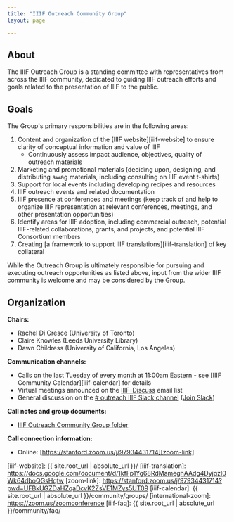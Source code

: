 ```yaml
---
title: "IIIF Outreach Community Group"
layout: page

---
```


## About

The IIIF Outreach Group is a standing committee with representatives from across the IIIF community, dedicated to guiding IIIF outreach efforts and goals related to the presentation of IIIF to the public.

## Goals

The Group's primary responsibilities are in the following areas:

1. Content and organization of the [IIIF website][iiif-website] to ensure clarity of conceptual information and value of IIIF
	* Continuously assess impact audience, objectives, quality of outreach materials
2. Marketing and promotional materials (deciding upon, designing, and distributing swag materials, including consulting on IIIF event t-shirts)
3. Support for local events including developing recipes and resources
4. IIIF outreach events and related documentation
5. IIIF presence at conferences and meetings (keep track of and help to organize IIIF representation at relevant conferences, meetings, and other presentation opportunities)
6. Identify areas for IIIF adoption, including commercial outreach, potential IIIF-related collaborations, grants, and projects, and potential IIIF Consortium members
7. Creating [a framework to support IIIF translations][iiif-translation] of key collateral

While the Outreach Group is ultimately responsible for pursuing and executing outreach opportunities as listed above, input from the wider IIIF community is welcome and may be considered by the Group.


## Organization

**Chairs:**

  * Rachel Di Cresce (University of Toronto)
  * Claire Knowles (Leeds University Library)
  * Dawn Childress (University of California, Los Angeles)

**Communication channels:**

  * Calls on the last Tuesday of every month at 11:00am Eastern - see [IIIF Community Calendar][iiif-calendar] for details
  * Virtual meetings announced on the [IIIF-Discuss][iiif-discuss] email list
  * General discussion on the [# outreach IIIF Slack channel][outreach-slack] ([Join Slack][slack])

**Call notes and group documents:**

  * [IIIF Outreach Community Group folder][outreach-folder]

**Call connection information:**

  * Online: [https://stanford.zoom.us/j/97934431714][zoom-link]

  [iiif-discuss]: https://groups.google.com/forum/#!forum/iiif-discuss "IIIF-Discuss Forum"
  [outreach-slack]: https://iiif.slack.com/messages/outreach/details
  [outreach-folder]: https://drive.google.com/drive/folders/1TdHURLCx5n8KH0Jzx49mPYjJSparovVw?
  [slack]: http://bit.ly/iiif-slack
  [iiif-website]: {{ site.root_url | absolute_url }}/
  [iiif-translation]: https://docs.google.com/document/d/1kfFp1Yg68RdMameghAAdg4DyjqzI0Wk64dboQGsHqtw
  [zoom-link]:  https://stanford.zoom.us/j/97934431714?pwd=UFBkUGZDaHZqaDcvK2ZsVE1MZys5UT09
  [iiif-calendar]: {{ site.root_url | absolute_url }}/community/groups/
  [international-zoom]: https://zoom.us/zoomconference
  [iiif-faq]: {{ site.root_url | absolute_url }}/community/faq/
